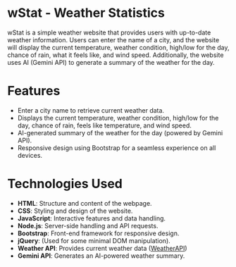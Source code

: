# wStat - Weather Statistics 
 
wStat is a simple weather website that provides users with up-to-date weather information. Users can enter the name of a city, and the website will display the current temperature, weather condition, high/low for the day, chance of rain, what it feels like, and wind speed. Additionally, the website uses AI (Gemini API) to generate a summary of the weather for the day.

# Features
- Enter a city name to retrieve current weather data.
- Displays the current temperature, weather condition, high/low for the day, chance of rain, feels like temperature, and wind speed.
- AI-generated summary of the weather for the day (powered by Gemini API).
- Responsive design using Bootstrap for a seamless experience on all devices.

# Technologies Used 
- **HTML**: Structure and content of the webpage.
- **CSS**: Styling and design of the website.
- **JavaScript**: Interactive features and data handling.
- **Node.js**: Server-side handling and API requests.
- **Bootstrap**: Front-end framework for responsive design.
- **jQuery**: (Used for some minimal DOM manipulation).
- **Weather API**: Provides current weather data ([WeatherAPI](https://www.weatherapi.com/))
- **Gemini API**: Generates an AI-powered weather summary.

